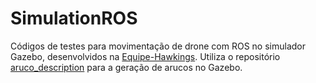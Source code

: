 # SimulationROS
Códigos de testes para movimentação de drone com ROS no simulador Gazebo, desenvolvidos na [Equipe-Hawkings](https://github.com/Equipe-Hawkings).
Utiliza o repositório [aruco_description](https://github.com/ValerioMa/aruco_description) para a geração de arucos no Gazebo.
